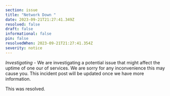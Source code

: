 ```yaml
---
section: issue
title: "Network Down "
date: 2023-09-21T21:27:41.349Z
resolved: false
draft: false
informational: false
pin: false
resolvedWhen: 2023-09-21T21:27:41.354Z
severity: notice
---
```

*Investigating* - We are investigating a potential issue that might affect the uptime of one our of services. We are sorry for any inconvenience this may cause you. This incident post will be updated once we have more information.



T﻿his was resolved.